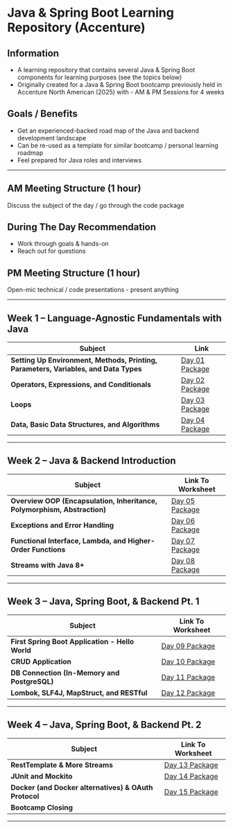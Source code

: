# Java & Spring Boot Learning Repository (Accenture)
## Information
- A learning repository that contains several Java & Spring Boot components for learning purposes (see the topics below)
- Originally created for a Java & Spring Boot bootcamp previously held in Accenture North American (2025) with - AM & PM Sessions for 4 weeks
## Goals / Benefits
- Get an experienced-backed road map of the Java and backend development landscape
- Can be re-used as a template for similar bootcamp / personal learning roadmap
- Feel prepared for Java roles and interviews

---
## AM Meeting Structure (1 hour)
Discuss the subject of the day / go through the code package
## During The Day Recommendation
- Work through goals & hands-on
- Reach out for questions
## PM Meeting Structure (1 hour)
Open-mic technical / code presentations - present anything

---
## Week 1 – Language-Agnostic Fundamentals with Java

| Subject                                                                              | Link                                                                                                                                       |
| ------------------------------------------------------------------------------------ | ------------------------------------------------------------------------------------------------------------------------------------------ |
| **Setting Up Environment, Methods, Printing, Parameters, Variables, and Data Types** | [Day 01 Package](https://github.com/jfsaaved/java-bootcamp-acn/tree/main/week-01-introduction-to-coding/src/main/java/org/accenture/day01) |
| **Operators, Expressions, and Conditionals**                                         | [Day 02 Package](https://github.com/jfsaaved/java-bootcamp-acn/tree/main/week-01-introduction-to-coding/src/main/java/org/accenture/day02) |
| **Loops<br>**                                                                        | [Day 03 Package](https://github.com/jfsaaved/java-bootcamp-acn/tree/main/week-01-introduction-to-coding/src/main/java/org/accenture/day03) |
| **Data, Basic Data Structures, and Algorithms**                                      | [Day 04 Package](https://github.com/jfsaaved/java-bootcamp-acn/tree/main/week-01-introduction-to-coding/src/main/java/org/accenture/day04) |

---
## Week 2 – Java & Backend Introduction

| Subject                                                                  | Link To Worksheet                                                                                                                |
| ------------------------------------------------------------------------ | -------------------------------------------------------------------------------------------------------------------------------- |
| **Overview OOP (Encapsulation, Inheritance, Polymorphism, Abstraction)** | [Day 05 Package](https://github.com/jfsaaved/java-bootcamp-acn/tree/main/week-02-java-and-oop/src/main/java/org/accenture/day05) |
| **Exceptions and Error Handling**<br>                                    | [Day 06 Package](https://github.com/jfsaaved/java-bootcamp-acn/tree/main/week-02-java-and-oop/src/main/java/org/accenture/day06) |
| **Functional Interface, Lambda, and Higher-Order Functions**<br>         | [Day 07 Package](https://github.com/jfsaaved/java-bootcamp-acn/tree/main/week-02-java-and-oop/src/main/java/org/accenture/day07) |
| **Streams with Java 8+**                                                 | [Day 08 Package](https://github.com/jfsaaved/java-bootcamp-acn/tree/main/week-02-java-and-oop/src/main/java/org/accenture/day08) |

---
## Week 3 – Java, Spring Boot, & Backend Pt. 1

| Subject                                         | Link To Worksheet                                                                                                                                |
| ----------------------------------------------- | ------------------------------------------------------------------------------------------------------------------------------------------------ |
| **First Spring Boot Application - Hello World** | [Day 09 Package](https://github.com/jfsaaved/java-bootcamp-acn/tree/main/week-03-java-spring-boot-backend-pt1/src/main/java/org/accenture/day09) |
| **CRUD Application**                            | [Day 10 Package](https://github.com/jfsaaved/java-bootcamp-acn/tree/main/week-03-java-spring-boot-backend-pt1/src/main/java/org/accenture/day10) |
| **DB Connection (In-Memory and PostgreSQL)**    | [Day 11 Package](https://github.com/jfsaaved/java-bootcamp-acn/tree/main/week-03-java-spring-boot-backend-pt1/src/main/java/org/accenture/day11) |
| **Lombok, SLF4J, MapStruct, and RESTful**       | [Day 12 Package](https://github.com/jfsaaved/java-bootcamp-acn/tree/main/week-03-java-spring-boot-backend-pt1/src/main/java/org/accenture/day12) |

---
## Week 4 – Java, Spring Boot, & Backend Pt. 2

| Subject                                               | Link To Worksheet                                                                                                                  |
| ----------------------------------------------------- | ---------------------------------------------------------------------------------------------------------------------------------- |
| **RestTemplate & More Streams**                       | [Day 13 Package](https://github.com/jfsaaved/java-bootcamp-acn/tree/main/week-04-java-spring-boot-backend-pt2/src/main/java/day13) |
| **JUnit and Mockito**                                 | [Day 14 Package](https://github.com/jfsaaved/java-bootcamp-acn/tree/main/week-04-java-spring-boot-backend-pt2/src/main/java/day14) |
| **Docker (and Docker alternatives) & OAuth Protocol** | [Day 15 Package](https://github.com/jfsaaved/java-bootcamp-acn/tree/main/week-04-java-spring-boot-backend-pt2/src/main/java/day15) |
| **Bootcamp Closing**                                  |                                                                                                                                    |

---
